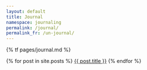 ```yaml
---
layout: default
title: Journal
namespace: journaling
permalink: /journal/
permalink_fr: /un-journal/
---
```

<style>
    img {
        border-radius: 1em;
        width: 50%;
        margin: auto;
        display: block;
    }
</style>

{% tf pages/journal.md %}

<div>
    {% for post in site.posts %}
        <a href="{{ site.baseurl }}{{ post.url }}">{{ post.title }}</a>
    {% endfor %}
</div>
